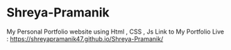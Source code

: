 # Shreya-Pramanik
My Personal Portfolio website using Html , CSS , Js
Link to My Portfolio Live : https://shreyapramanik47.github.io/Shreya-Pramanik/
